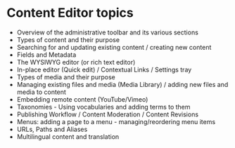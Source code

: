 # Content Editor topics
* Overview of the administrative toolbar and its various sections
* Types of content and their purpose
* Searching for and updating existing content / creating new content
* Fields and Metadata
* The WYSIWYG editor (or rich text editor)
* In-place editor (Quick edit) / Contextual Links / Settings tray
* Types of media and their purpose
* Managing existing files and media (Media Library) / adding new files and media to content
* Embedding remote content (YouTube/Vimeo)
* Taxonomies - Using vocabularies and adding terms to them
* Publishing Workflow / Content Moderation / Content Revisions
* Menus: adding a page to a menu - managing/reordering menu items
* URLs, Paths and Aliases
* Multilingual content and translation
